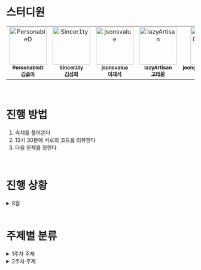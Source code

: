 # 스터디원

<table>
  <tr>
    <td align="center">
      <a href="https://github.com/PersonableD">
        <img src="https://github.com/PersonableD.png" width="100px;" alt="PersonableD"/><br />
        <sub><b>PersonableD</b></sub><br/>
        <sub><b>김슬아</b></sub>
      </a>
    </td>
    <td align="center">
      <a href="https://github.com/Sincer1ty">
        <img src="https://github.com/Sincer1ty.png" width="100px;" alt="Sincer1ty"/><br />
        <sub><b>Sincer1ty</b></sub><br/>
        <sub><b>김성희</b></sub>
      </a>
    </td>
    <td align="center">
      <a href="https://github.com/jsonsvalue">
        <img src="https://github.com/jsonsvalue.png" width="100px;" alt="jsonsvalue"/><br />
        <sub><b>jsonsvalue</b></sub><br/>
        <sub><b>이재석</b></sub>
      </a>
    </td>
    <td align="center">
      <a href="https://github.com/lazyArtisan">
        <img src="https://github.com/lazyArtisan.png" width="100px;" alt="lazyArtisan"/><br />
        <sub><b>lazyArtisan</b></sub><br/>
        <sub><b>고태환</b></sub>
      </a>
    </td>
    <td align="center">
      <a href="https://github.com/jeongyuje0ngyujeong">
        <img src="https://github.com/jeongyuje0ngyujeong.png" width="100px;" alt="jeongyuje0ngyujeong"/><br />
        <sub><b>jeongyuje0ngyujeong</b></sub><br/>
        <sub><b>정유정</b></sub>
      </a>
    </td>
  </tr>
</table>


<br>

# 진행 방법

1. 숙제를 풀어온다
2. 13시 30분에 서로의 코드를 리뷰한다
3. 다음 문제를 정한다

<br>

# 진행 상황
<details>
  <summary>8월</summary>

<table>
  <tr>
    <th>Date</th>
    <th>Problem</th>
  </tr>
  <tr>
    <td>8.12</td>
    <td><a href="https://www.acmicpc.net/problem/2468">2468 안전영역</a></td>
  </tr>
  <tr>
    <td>8.13</td>
    <td><a href="https://www.acmicpc.net/problem/2504">2504 괄호의 값</a></td>
  </tr>
  <tr>
    <td>8.14</td>
    <td><a href="https://www.acmicpc.net/problem/1655">1655 가운데를 말해요</a></td>
  </tr>
  <tr>
    <td>8.15</td>
    <td><a href="https://www.acmicpc.net/problem/13334">13334 철로</a></td>
  </tr>
  <tr>
    <td>8.16</td>
    <td><a href="https://www.acmicpc.net/problem/17298">17298 오큰수</a></td>
  </tr>
  <tr>
    <td>8.17</td>
    <td>Review session</td>
  </tr>
  <tr>
    <td>8.19</td>
    <td><a href="https://www.acmicpc.net/problem/2805">2805 나무 자르기</a></td>
  </tr>
  <tr>
    <td>8.20</td>
    <td><a href="https://www.acmicpc.net/problem/3190">3190 뱀</a></td>
  </tr>
  <tr>
    <td>8.21</td>
    <td><a href="https://www.acmicpc.net/problem/2110">2110 공유기 설치</a></td>
  </tr>
  <tr>
    <td>8.22</td>
    <td><a href="https://www.acmicpc.net/problem/2812">2812 크게 만들기</a></td>
  </tr>
  <tr>
    <td>8.23</td>
    <td><a href="https://www.acmicpc.net/problem/2869">2869 달팽이는 올라가고 싶다</a></td>
  </tr>
  <tr>
    <td>8.24</td>
    <td>Review session</td>
  </tr>
  <tr>
    <td>8.26</td>
    <td><a href="https://www.acmicpc.net/problem/1707">이분 그래프</a></td>
  </tr>
  <tr>
    <td>8.28</td>
    <td></td>
  </tr>
  <tr>
    <td>8.30</td>
    <td></td>
  </tr>
  <tr>
    <td>8.31</td>
    <td></td>
  </tr>
</table>

  
• 8.12 | <a href="https://www.acmicpc.net/problem/2468">2468 안전영역</a><br>
• 8.13 | <a href="https://www.acmicpc.net/problem/2504">2504 괄호의 값</a><br>
• 8.14 | <a href="https://www.acmicpc.net/problem/1655">1655 가운데를 말해요</a><br>
• 8.15 | <a href="https://www.acmicpc.net/problem/13334">13334 철로</a><br>
• 8.16 | <a href="https://www.acmicpc.net/problem/17298">17298 오큰수</a><br>
• 8.17 | Review session<br>
• 8.19 | <a href="https://www.acmicpc.net/problem/2805">2805 나무 자르기</a><br>
• 8.20 | <a href="https://www.acmicpc.net/problem/3190">3190 뱀</a><br>
• 8.21 | <a href="https://www.acmicpc.net/problem/2110">2110 공유기 설치</a><br>
• 8.22 | <a href="https://www.acmicpc.net/problem/2812">2812 크게 만들기</a><br>
• 8.23 | <a href="https://www.acmicpc.net/problem/2869">2869 달팽이는 올라가고 싶다</a><br>
• 8.24 | Review session<br>
• 8.26 | <a href="https://www.acmicpc.net/problem/1707">이분 그래프</a><br>
• 8.28 | <br>
• 8.30 | <br>
• 8.31 | <br>
</details>

<br>

# 주제별 분류

<details>
  <summary>1주차 주제</summary>
  <ul>
    <li>1. 단순 구현</li>
    <li>2. 재귀함수</li>
    <li>3. 정렬</li>
    <li>4. 완전 탐색, 이분 탐색</li>
    <li>5. 분할 정복</li>
    <li>6. 스택, 큐</li>
    <li>7. 우선순위 큐</li>
  </ul>
</details>

<details>
  <summary>2주차 주제</summary>
  <ul>
    <li>1. DFS, BFS</li>
    <li>2. 위상 정렬</li>
    <li>3. 최소 신장 트리</li>
    <li>4. 다익스트라, 플로이드 와샬</li>
    <li>5. Trie</li>
  </ul>
</details>

